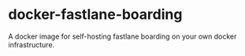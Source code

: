 # docker-fastlane-boarding
A docker image for self-hosting fastlane boarding on your own docker infrastructure.
